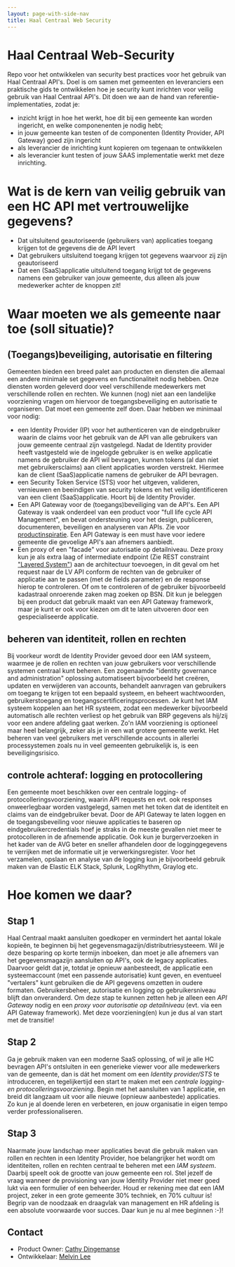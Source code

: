 ```yaml
---
layout: page-with-side-nav
title: Haal Centraal Web Security
---
```


# Haal Centraal Web-Security

Repo voor het ontwikkelen van security best practices voor het gebruik van Haal Centraal API's. Doel is om samen met gemeenten en leveranciers een praktische gids te ontwikkelen hoe je security kunt inrichten voor veilig gebruik van Haal Centraal API's. Dit doen we aan de hand van referentie-implementaties, zodat je:

* inzicht krijgt in hoe het werkt, hoe dit bij een gemeente kan worden ingericht, en welke componenenten je nodig hebt;
* in jouw gemeente kan testen of de componenten (Identity Provider, API Gateway) goed zijn ingericht
* als leverancier de inrichting kunt kopieren om tegenaan te ontwikkelen
* als leverancier kunt testen of jouw SAAS implementatie werkt met deze inrichting.

# Wat is de kern van veilig gebruik van een HC API met vertrouwelijke gegevens?
* Dat uitsluitend geautoriseerde (gebruikers van) applicaties toegang krijgen tot de gegevens die de API levert
* Dat gebruikers uitsluitend toegang krijgen tot gegevens waarvoor zij zijn geautoriseerd
* Dat een (SaaS)applicatie uitsluitend toegang krijgt tot de gegevens namens een gebruiker van jouw gemeente, dus alleen als jouw medewerker achter de knoppen zit!

# Waar moeten we als gemeente naar toe (soll situatie)?

## (Toegangs)beveiliging, autorisatie en filtering
Gemeenten bieden een breed palet aan producten en diensten die allemaal een andere minimale set gegevens en functionaliteit nodig hebben. Onze diensten worden geleverd door veel verschillende medewerkers met verschillende rollen en rechten. We kunnen (nog) niet aan een landelijke voorziening vragen om hiervoor de toegangsbeveiliging en autorisatie te organiseren. Dat moet een gemeente zelf doen. Daar hebben we minimaal voor nodig:
* een Identity Provider (IP) voor het authenticeren van de eindgebruiker waarin de claims voor het gebruik van de API van alle gebruikers van jouw gemeente centraal zijn vastgelegd. Nadat de Identity provider heeft vastgesteld wie de ingelogde gebruiker is en welke applicatie namens de gebruiker de API wil bevragen, kunnen tokens (al dan niet met gebruikersclaims) aan client applicaties worden verstrekt. Hiermee kan de client (SaaS)applicatie namens de gebruiker de API bevragen.
* een Security Token Service (STS) voor het uitgeven, valideren, vernieuwen en beeindigen van security tokens en het veilig identificeren van een client (SaaS)applicatie. Hoort bij de Identity Provider.
* Een API Gateway voor de (toegangs)beveiliging van de API's. Een API Gateway is vaak onderdeel van een product voor "full life cycle API Management", en bevat ondersteuning voor het design, publiceren, documenteren, beveiligen en analyseren van APIs. Zie voor [productinspiratie](https://www.gartner.com/en/documents/3990768/magic-quadrant-for-full-life-cycle-api-management). Een API Gateway is een must have voor iedere gemeente die gevoelige API's aan afnemers aanbiedt.   
* Een proxy of een "facade" voor autorisatie op detailniveau. Deze proxy kun je als extra laag of intermediate endpoint (Zie REST constraint ["Layered System"](https://restfulapi.net/rest-architectural-constraints/#layered-system)) aan de architectuur toevoegen, in dit geval om het request naar de LV API conform de rechten van de gebruiker of applicatie aan te passen (met de fields parameter) en de response hierop te controleren. Of om te controleren of de gebruiker bijvoorbeeld kadastraal onroerende zaken mag zoeken op BSN. Dit kun je beleggen bij een product dat gebruik maakt van een API Gateway framework, maar je kunt er ook voor kiezen om dit te laten uitvoeren door een gespecialiseerde applicatie. 

## beheren van identiteit, rollen en rechten  
Bij voorkeur wordt de Identity Provider gevoed door een IAM systeem, waarmee je de rollen en rechten van jouw gebruikers voor verschillende systemen centraal kunt beheren. Een zogenaamde "identity governance and administration" oplossing automatiseert bijvoorbeeld het creëren, updaten en verwijderen van accounts, behandelt aanvragen van gebruikers om toegang te krijgen tot een bepaald systeem, en beheert wachtwoorden, gebruikerstoegang en toegangscertificeringsprocessen. Je kunt het IAM systeem koppelen aan het HR systeem, zodat een medewerker bijvoorbeeld automatisch alle rechten verliest op het gebruik van BRP gegevens als hij/zij voor een andere afdeling gaat werken. Zo'n IAM voorziening is optioneel maar heel belangrijk, zeker als je in een wat grotere gemeente werkt. Het beheren van veel gebruikers met verschillende accounts in allerlei processystemen zoals nu in veel gemeenten gebruikelijk is, is een beveiligingsrisico.

## controle achteraf: logging en protocollering
Een gemeente moet beschikken over een centrale logging- of protocolleringsvoorziening, waarin API requests en evt. ook responses onweerlegbaar worden vastgelegd, samen met het token dat de identiteit en claims van de eindgebruiker bevat. Door de API Gateway te laten loggen en de toegangsbeveiling voor nieuwe applicaties te baseren op eindgebruikercredentials hoef je straks in de meeste gevallen niet meer te protocolleren in de afnemende applicatie. Ook kun je burgerverzoeken in het kader van de AVG beter en sneller afhandelen door de logginggegevens te verrijken met de informatie uit je verwerkingsregister. Voor het verzamelen, opslaan en analyse van de logging kun je bijvoorbeeld gebruik maken van de Elastic ELK Stack, Splunk, LogRhythm, Graylog etc.    

# Hoe komen we daar?
## Stap 1
Haal Centraal maakt aansluiten goedkoper en vermindert het aantal lokale kopieën, te beginnen bij het gegevensmagazijn/distributriesysteeem. Wil je deze besparing op korte termijn inboeken, dan moet je alle afnemers van het gegevensmagazijn aansluiten op API's, ook de legacy applicaties. Daarvoor geldt dat je, totdat je opnieuw aanbesteedt, de applicatie een systeemaccount (met een passende autorisatie) kunt geven, en eventueel "vertalers" kunt gebruiken die de API gegevens omzetten in oudere formaten. Gebruikersbeheer, autorisatie en logging op gebruikersniveau blijft dan onveranderd. Om deze stap te kunnen zetten heb je alleen een *API Gateway* nodig en een *proxy voor autorisatie op detailniveau* (evt. via een API Gateway framework). Met deze voorziening(en) kun je dus al van start met de transitie!
## Stap 2
Ga je gebruik maken van een moderne SaaS oplossing, of wil je alle HC bevragen API's ontsluiten in een generieke viewer voor alle medewerkers van de gemeente, dan is dát het moment om een *Identity provider/STS* te introduceren, en tegelijkertijd een start te maken met een *centrale logging- en protocolleringsvoorziening*. Begin met het aansluiten van 1 applicatie, en breid dit langzaam uit voor alle nieuwe (opnieuw aanbestede) applicaties. Zo kun je al doende leren en verbeteren, en jouw organisatie in eigen tempo verder professionaliseren.  
## Stap 3
Naarmate jouw landschap meer applicaties bevat die gebruik maken van rollen en rechten in een Identity Provider, hoe belangrijker het wordt om identiteiten, rollen en rechten centraal te beheren met een *IAM systeem*. Daarbij speelt ook de grootte van jouw gemeente een rol. Stel jezelf de vraag wanneer de provisioning van jouw Identity Provider niet meer goed lukt via een formulier of een beheerder. Houd er rekening mee dat een IAM project, zeker in een grote gemeente 30% techniek, en 70% cultuur is! Begrip van de noodzaak en draagvlak van management en HR afdeling is een absolute voorwaarde voor succes. Daar kun je nu al mee beginnen :-)!    

## Contact 
* Product Owner: [Cathy Dingemanse](mailto:cathy.dingemanse@denhaag.nl) 
* Ontwikkelaar: [Melvin Lee](mailto:melvin.lee@iswish.nl) 

